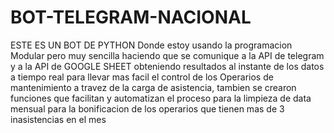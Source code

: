 # BOT-TELEGRAM-NACIONAL
ESTE ES UN BOT DE PYTHON
Donde estoy usando la programacion Modular pero muy sencilla haciendo que se comunique 
a la API de telegram y a la API de GOOGLE SHEET obteniendo resultados al instante de los datos
a tiempo real para llevar mas facil el control de los Operarios de mantenimiento a travez de la 
carga de asistencia, tambien se crearon funciones que facilitan y automatizan el proceso para la limpieza de data mensual para la bonificacion de los operarios que tienen mas de 3 inasistencias en el mes

